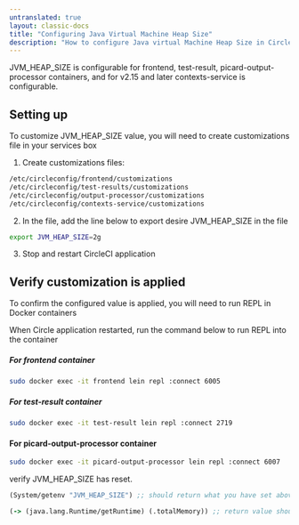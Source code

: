 ```yaml
---
untranslated: true
layout: classic-docs
title: "Configuring Java Virtual Machine Heap Size"
description: "How to configure Java virtual Machine Heap Size in CircleCI Server."
---
```


JVM_HEAP_SIZE is configurable for frontend, test-result, picard-output-processor containers, and for v2.15 and later contexts-service is configurable.

## Setting up
To customize JVM_HEAP_SIZE value, you will need to create customizations file in your services box
1. Create customizations files:
```sh
/etc/circleconfig/frontend/customizations
/etc/circleconfig/test-results/customizations
/etc/circleconfig/output-processor/customizations
/etc/circleconfig/contexts-service/customizations
```

2. In the file, add the line below to export desire JVM_HEAP_SIZE in the file
```sh
export JVM_HEAP_SIZE=2g
```

3. Stop and restart CircleCI application


## Verify customization is applied
To confirm the configured value is applied, you will need to run REPL in Docker containers

When Circle application restarted, run the command below to run REPL into the container
##### For frontend container
```sh
sudo docker exec -it frontend lein repl :connect 6005
```
##### For test-result container
```sh
sudo docker exec -it test-result lein repl :connect 2719
```
#### For picard-output-processor container
```sh
sudo docker exec -it picard-output-processor lein repl :connect 6007
```

verify JVM_HEAP_SIZE has reset.
```clojure
(System/getenv "JVM_HEAP_SIZE") ;; should return what you have set above
```
```clojure
(-> (java.lang.Runtime/getRuntime) (.totalMemory)) ;; return value should match with JVM_HEAP_SIZE
```

